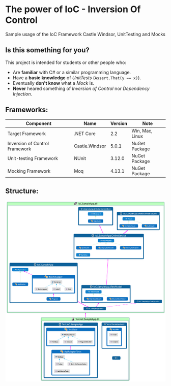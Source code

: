 # The power of IoC - Inversion Of Control
Sample usage of the IoC Framework Castle Windsor, UnitTesting and Mocks

## Is this something for you?
This project is intended for students or other people who:
- Are **familiar** with C# or a similar programming language.
- Have a **basic knowledge** of _UnitTests_ (`Assert.That(y == x)`).
- Eventually **don't know** what a _Mock_ is.
- **Never** heared something of _Inversion of Control_ nor _Dependency Injection_.

## Frameworks:

| Component | Name | Version | Note |
| --- | --- | --- | --- |
|	Target Framework               | .NET Core      | 2.2	  | Win, Mac, Linux
|	Inversion of Control Framework | Castle.Windsor | 5.0.1	| NuGet Package
|	Unit-testing Framework         | NUnit          | 3.12.0	| NuGet Package
|	Mocking Framework              | Moq            | 4.13.1 |	NuGet Package

## Structure:
![img](/images/system-diagram.png "System Diagram")

